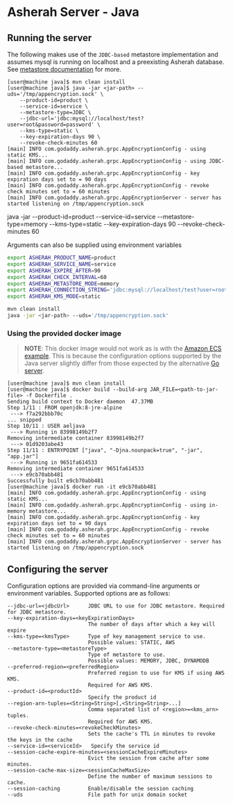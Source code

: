# Asherah Server - Java

## Running the server
The following makes use of the `JDBC-based` metastore implementation and assumes mysql is running on localhost and 
a preexisting Asherah database. See [metastore documentation](/docs/Metastore.md) for more.

```console
[user@machine java]$ mvn clean install
[user@machine java]$ java -jar <jar-path> --uds='/tmp/appencryption.sock' \
    --product-id=product \
    --service-id=service \
    --metastore-type=JDBC \
    --jdbc-url='jdbc:mysql://localhost/test?user=root&password=password' \
    --kms-type=static \
    --key-expiration-days 90 \
    --revoke-check-minutes 60
[main] INFO com.godaddy.asherah.grpc.AppEncryptionConfig - using static KMS...
[main] INFO com.godaddy.asherah.grpc.AppEncryptionConfig - using JDBC-based metastore...
[main] INFO com.godaddy.asherah.grpc.AppEncryptionConfig - key expiration days set to = 90 days
[main] INFO com.godaddy.asherah.grpc.AppEncryptionConfig - revoke check minutes set to = 60 minutes
[main] INFO com.godaddy.asherah.grpc.AppEncryptionServer - server has started listening on /tmp/appencryption.sock
```

java -jar <jar-path> --product-id=product --service-id=service --metastore-type=memory --kms-type=static --key-expiration-days 90 --revoke-check-minutes 60

Arguments can also be supplied using environment variables

```bash
export ASHERAH_PRODUCT_NAME=product
export ASHERAH_SERVICE_NAME=service
export ASHERAH_EXPIRE_AFTER=90
export ASHERAH_CHECK_INTERVAL=60
export ASHERAH_METASTORE_MODE=memory
export ASHERAH_CONNECTION_STRING='jdbc:mysql://localhost/test?user=root&password=password'
export ASHERAH_KMS_MODE=static

mvn clean install
java -jar <jar-path> --uds='/tmp/appencryption.sock'
```

### Using the provided docker image
> **NOTE**: This docker image would not work as is with the [Amazon ECS example](../README.md#amazon-ecs).
> This is because the configuration options supported by the Java server slightly differ from those expected by the 
> alternative [Go server](../go).

```console
[user@machine java]$ mvn clean install
[user@machine java]$ docker build --build-arg JAR_FILE=<path-to-jar-file> -f Dockerfile .
Sending build context to Docker daemon  47.37MB
Step 1/11 : FROM openjdk:8-jre-alpine
 ---> f7a292bbb70c
... snipped
Step 10/11 : USER aeljava
 ---> Running in 83998149b2f7
Removing intermediate container 83998149b2f7
 ---> 01d9203abe43
Step 11/11 : ENTRYPOINT ["java", "-Djna.nounpack=true", "-jar", "app.jar"]
 ---> Running in 9651fa614533
Removing intermediate container 9651fa614533
 ---> e9cb70abb481
Successfully built e9cb70abb481
[user@machine java]$ docker run -it e9cb70abb481 
[main] INFO com.godaddy.asherah.grpc.AppEncryptionConfig - using static KMS...
[main] INFO com.godaddy.asherah.grpc.AppEncryptionConfig - using in-memory metastore...
[main] INFO com.godaddy.asherah.grpc.AppEncryptionConfig - key expiration days set to = 90 days
[main] INFO com.godaddy.asherah.grpc.AppEncryptionConfig - revoke check minutes set to = 60 minutes
[main] INFO com.godaddy.asherah.grpc.AppEncryptionServer - server has started listening on /tmp/appencryption.sock
```

## Configuring the server
Configuration options are provided via command-line arguments or environment variables. Supported options are as
follows:

```console
--jdbc-url=<jdbcUrl>      JDBC URL to use for JDBC metastore. Required for JDBC metastore.
--key-expiration-days=<keyExpirationDays>
                          The number of days after which a key will expire
--kms-type=<kmsType>      Type of key management service to use.
                          Possible values: STATIC, AWS
--metastore-type=<metastoreType>
                          Type of metastore to use. 
                          Possible values: MEMORY, JDBC, DYNAMODB
--preferred-region=<preferredRegion>
                          Preferred region to use for KMS if using AWS KMS.
                          Required for AWS KMS.
--product-id=<productId>
                          Specify the product id
--region-arn-tuples=<String=String>[,<String=String>...]
                          Comma separated list of <region>=<kms_arn> tuples.
                          Required for AWS KMS.
--revoke-check-minutes=<revokeCheckMinutes>
                          Sets the cache's TTL in minutes to revoke the keys in the cache
--service-id=<serviceId>   Specify the service id
--session-cache-expire-minutes=<sessionCacheExpireMinutes>
                          Evict the session from cache after some minutes.
--session-cache-max-size=<sessionCacheMaxSize>
                          Define the number of maximum sessions to cache.
--session-caching         Enable/disable the session caching
--uds                     File path for unix domain socket
```
